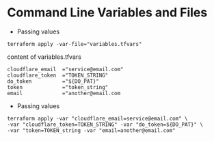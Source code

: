 # Command Line Variables and Files

- Passing values

```hcl
terraform apply -var-file="variables.tfvars"
```
content of variables.tfvars
```
cloudflare_email  ="service@email.com"
cloudflare_token  ="TOKEN_STRING"
do_token          ="${DO_PAT}"
token             ="token_string"
email             ="another@email.com
```
- Passing values
```hcl
terraform apply -var "cloudflare_email=service@email.com" \
-var "cloudflare_token=TOKEN_STRING" -var "do_token=${DO_PAT}" \
-var "token=TOKEN_string -var "email=another@email.com"
```
